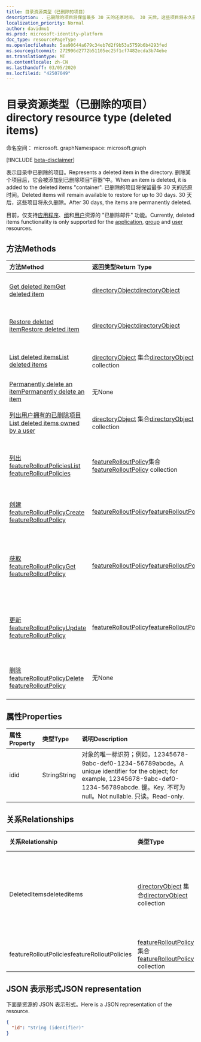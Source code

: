 ```yaml
---
title: 目录资源类型（已删除的项目）
description: . 已删除的项目将保留最多 30 天的还原时间。 30 天后，这些项目将永久删除。
localization_priority: Normal
author: davidmu1
ms.prod: microsoft-identity-platform
doc_type: resourcePageType
ms.openlocfilehash: 5aa90644a679c34eb7d2f9b53a5759b6b4293fed
ms.sourcegitcommit: 272996d2772b51105ec25f1cf7482ecda3b74ebe
ms.translationtype: MT
ms.contentlocale: zh-CN
ms.lasthandoff: 03/05/2020
ms.locfileid: "42507049"
---
```

# <a name="directory-resource-type-deleted-items"></a><span data-ttu-id="d1b9b-105">目录资源类型（已删除的项目）</span><span class="sxs-lookup"><span data-stu-id="d1b9b-105">directory resource type (deleted items)</span></span>

<span data-ttu-id="d1b9b-106">命名空间： microsoft. graph</span><span class="sxs-lookup"><span data-stu-id="d1b9b-106">Namespace: microsoft.graph</span></span>

[!INCLUDE [beta-disclaimer](../../includes/beta-disclaimer.md)]

<span data-ttu-id="d1b9b-107">表示目录中已删除的项目。</span><span class="sxs-lookup"><span data-stu-id="d1b9b-107">Represents a deleted item in the directory.</span></span> <span data-ttu-id="d1b9b-108">删除某个项目后，它会被添加到已删除项目“容器”中。</span><span class="sxs-lookup"><span data-stu-id="d1b9b-108">When an item is deleted, it is added to the deleted items "container".</span></span> <span data-ttu-id="d1b9b-109">已删除的项目将保留最多 30 天的还原时间。</span><span class="sxs-lookup"><span data-stu-id="d1b9b-109">Deleted items will remain available to restore for up to 30 days.</span></span> <span data-ttu-id="d1b9b-110">30 天后，这些项目将永久删除。</span><span class="sxs-lookup"><span data-stu-id="d1b9b-110">After 30 days, the items are permanently deleted.</span></span>

<span data-ttu-id="d1b9b-111">目前，仅支持[应用程序](application.md)、[组](group.md)和[用户](user.md)资源的 "已删除邮件" 功能。</span><span class="sxs-lookup"><span data-stu-id="d1b9b-111">Currently, deleted items functionality is only supported for the [application](application.md), [group](group.md) and [user](user.md) resources.</span></span>

## <a name="methods"></a><span data-ttu-id="d1b9b-112">方法</span><span class="sxs-lookup"><span data-stu-id="d1b9b-112">Methods</span></span>

| <span data-ttu-id="d1b9b-113">方法</span><span class="sxs-lookup"><span data-stu-id="d1b9b-113">Method</span></span>         | <span data-ttu-id="d1b9b-114">返回类型</span><span class="sxs-lookup"><span data-stu-id="d1b9b-114">Return Type</span></span> | <span data-ttu-id="d1b9b-115">说明</span><span class="sxs-lookup"><span data-stu-id="d1b9b-115">Description</span></span> |
|:---------------|:------------|:------------|
|[<span data-ttu-id="d1b9b-116">Get deleted item</span><span class="sxs-lookup"><span data-stu-id="d1b9b-116">Get deleted item</span></span>](../api/directory-deleteditems-get.md) | [<span data-ttu-id="d1b9b-117">directoryObject</span><span class="sxs-lookup"><span data-stu-id="d1b9b-117">directoryObject</span></span>](directoryobject.md) | <span data-ttu-id="d1b9b-118">获取已删除项目的属性。</span><span class="sxs-lookup"><span data-stu-id="d1b9b-118">Gets the properties of a deleted item.</span></span> |
|[<span data-ttu-id="d1b9b-119">Restore deleted item</span><span class="sxs-lookup"><span data-stu-id="d1b9b-119">Restore deleted item</span></span>](../api/directory-deleteditems-restore.md) |[<span data-ttu-id="d1b9b-120">directoryObject</span><span class="sxs-lookup"><span data-stu-id="d1b9b-120">directoryObject</span></span>](directoryobject.md)| <span data-ttu-id="d1b9b-121">还原最近删除的项目。</span><span class="sxs-lookup"><span data-stu-id="d1b9b-121">Restores a recently deleted item.</span></span> |
|[<span data-ttu-id="d1b9b-122">List deleted items</span><span class="sxs-lookup"><span data-stu-id="d1b9b-122">List deleted items</span></span>](../api/directory-deleteditems-list.md) |<span data-ttu-id="d1b9b-123">[directoryObject](directoryobject.md) 集合</span><span class="sxs-lookup"><span data-stu-id="d1b9b-123">[directoryObject](directoryobject.md) collection</span></span>| <span data-ttu-id="d1b9b-124">获取最近删除的项目列表。</span><span class="sxs-lookup"><span data-stu-id="d1b9b-124">Gets a list of recently deleted items.</span></span> |
|[<span data-ttu-id="d1b9b-125">Permanently delete an item</span><span class="sxs-lookup"><span data-stu-id="d1b9b-125">Permanently delete an item</span></span>](../api/directory-deleteditems-delete.md) | <span data-ttu-id="d1b9b-126">无</span><span class="sxs-lookup"><span data-stu-id="d1b9b-126">None</span></span> | <span data-ttu-id="d1b9b-127">永久删除项目。</span><span class="sxs-lookup"><span data-stu-id="d1b9b-127">Permanently deletes an item.</span></span> |
|[<span data-ttu-id="d1b9b-128">列出用户拥有的已删除项目</span><span class="sxs-lookup"><span data-stu-id="d1b9b-128">List deleted items owned by a user</span></span>](../api/directory-deleteditems-user-owned.md) | <span data-ttu-id="d1b9b-129">[directoryObject](directoryobject.md) 集合</span><span class="sxs-lookup"><span data-stu-id="d1b9b-129">[directoryObject](directoryobject.md) collection</span></span> | <span data-ttu-id="d1b9b-130">列出用户拥有的目录项。</span><span class="sxs-lookup"><span data-stu-id="d1b9b-130">Lists directory items owned by a user.</span></span> |
|[<span data-ttu-id="d1b9b-131">列出 featureRolloutPolicies</span><span class="sxs-lookup"><span data-stu-id="d1b9b-131">List featureRolloutPolicies</span></span>](../api/directory-list-featurerolloutpolicies.md) | <span data-ttu-id="d1b9b-132">[featureRolloutPolicy](featurerolloutpolicy.md)集合</span><span class="sxs-lookup"><span data-stu-id="d1b9b-132">[featureRolloutPolicy](featurerolloutpolicy.md) collection</span></span> | <span data-ttu-id="d1b9b-133">检索 featureRolloutPolicy 对象的列表。</span><span class="sxs-lookup"><span data-stu-id="d1b9b-133">Retrieve a list of featureRolloutPolicy objects.</span></span> |
|[<span data-ttu-id="d1b9b-134">创建 featureRolloutPolicy</span><span class="sxs-lookup"><span data-stu-id="d1b9b-134">Create featureRolloutPolicy</span></span>](../api/directory-post-featurerolloutpolicies.md) | [<span data-ttu-id="d1b9b-135">featureRolloutPolicy</span><span class="sxs-lookup"><span data-stu-id="d1b9b-135">featureRolloutPolicy</span></span>](featurerolloutpolicy.md) | <span data-ttu-id="d1b9b-136">创建新的 featureRolloutPolicy 对象。</span><span class="sxs-lookup"><span data-stu-id="d1b9b-136">Create a new featureRolloutPolicy object.</span></span> |
| [<span data-ttu-id="d1b9b-137">获取 featureRolloutPolicy</span><span class="sxs-lookup"><span data-stu-id="d1b9b-137">Get featureRolloutPolicy</span></span>](../api/featurerolloutpolicy-get.md) | [<span data-ttu-id="d1b9b-138">featureRolloutPolicy</span><span class="sxs-lookup"><span data-stu-id="d1b9b-138">featureRolloutPolicy</span></span>](featurerolloutpolicy.md) | <span data-ttu-id="d1b9b-139">检索 featurerolloutpolicy 对象的属性和关系。</span><span class="sxs-lookup"><span data-stu-id="d1b9b-139">Retrieve the properties and relationships of featurerolloutpolicy object.</span></span> |
| [<span data-ttu-id="d1b9b-140">更新 featureRolloutPolicy</span><span class="sxs-lookup"><span data-stu-id="d1b9b-140">Update featureRolloutPolicy</span></span>](../api/featurerolloutpolicy-update.md) | [<span data-ttu-id="d1b9b-141">featureRolloutPolicy</span><span class="sxs-lookup"><span data-stu-id="d1b9b-141">featureRolloutPolicy</span></span>](featurerolloutpolicy.md) | <span data-ttu-id="d1b9b-142">更新 featurerolloutpolicy 对象的属性。</span><span class="sxs-lookup"><span data-stu-id="d1b9b-142">Update the properties of featurerolloutpolicy object.</span></span> |
| [<span data-ttu-id="d1b9b-143">删除 featureRolloutPolicy</span><span class="sxs-lookup"><span data-stu-id="d1b9b-143">Delete featureRolloutPolicy</span></span>](../api/featurerolloutpolicy-delete.md) | <span data-ttu-id="d1b9b-144">无</span><span class="sxs-lookup"><span data-stu-id="d1b9b-144">None</span></span> | <span data-ttu-id="d1b9b-145">删除 featureRolloutPolicy 对象。</span><span class="sxs-lookup"><span data-stu-id="d1b9b-145">Delete a featureRolloutPolicy object.</span></span> |

## <a name="properties"></a><span data-ttu-id="d1b9b-146">属性</span><span class="sxs-lookup"><span data-stu-id="d1b9b-146">Properties</span></span>
| <span data-ttu-id="d1b9b-147">属性</span><span class="sxs-lookup"><span data-stu-id="d1b9b-147">Property</span></span>   | <span data-ttu-id="d1b9b-148">类型</span><span class="sxs-lookup"><span data-stu-id="d1b9b-148">Type</span></span> |<span data-ttu-id="d1b9b-149">说明</span><span class="sxs-lookup"><span data-stu-id="d1b9b-149">Description</span></span>|
|:---------------|:--------|:----------|
|<span data-ttu-id="d1b9b-150">id</span><span class="sxs-lookup"><span data-stu-id="d1b9b-150">id</span></span>|<span data-ttu-id="d1b9b-151">String</span><span class="sxs-lookup"><span data-stu-id="d1b9b-151">String</span></span>| <span data-ttu-id="d1b9b-152">对象的唯一标识符；例如，12345678-9abc-def0-1234-56789abcde。</span><span class="sxs-lookup"><span data-stu-id="d1b9b-152">A unique identifier for the object; for example, 12345678-9abc-def0-1234-56789abcde.</span></span> <span data-ttu-id="d1b9b-153">键。</span><span class="sxs-lookup"><span data-stu-id="d1b9b-153">Key.</span></span> <span data-ttu-id="d1b9b-154">不可为 null。</span><span class="sxs-lookup"><span data-stu-id="d1b9b-154">Not nullable.</span></span> <span data-ttu-id="d1b9b-155">只读。</span><span class="sxs-lookup"><span data-stu-id="d1b9b-155">Read-only.</span></span>|

## <a name="relationships"></a><span data-ttu-id="d1b9b-156">关系</span><span class="sxs-lookup"><span data-stu-id="d1b9b-156">Relationships</span></span>
| <span data-ttu-id="d1b9b-157">关系</span><span class="sxs-lookup"><span data-stu-id="d1b9b-157">Relationship</span></span> | <span data-ttu-id="d1b9b-158">类型</span><span class="sxs-lookup"><span data-stu-id="d1b9b-158">Type</span></span>   |<span data-ttu-id="d1b9b-159">说明</span><span class="sxs-lookup"><span data-stu-id="d1b9b-159">Description</span></span>|
|:---------------|:--------|:----------|
|<span data-ttu-id="d1b9b-160">DeletedItems</span><span class="sxs-lookup"><span data-stu-id="d1b9b-160">deleteditems</span></span>|<span data-ttu-id="d1b9b-161">[directoryObject](directoryobject.md) 集合</span><span class="sxs-lookup"><span data-stu-id="d1b9b-161">[directoryObject](directoryobject.md) collection</span></span>| <span data-ttu-id="d1b9b-162">最近删除的项目。</span><span class="sxs-lookup"><span data-stu-id="d1b9b-162">Recently deleted items.</span></span> <span data-ttu-id="d1b9b-163">此为只读属性。</span><span class="sxs-lookup"><span data-stu-id="d1b9b-163">Read-only.</span></span> <span data-ttu-id="d1b9b-164">可为 NULL。</span><span class="sxs-lookup"><span data-stu-id="d1b9b-164">Nullable.</span></span>|
|<span data-ttu-id="d1b9b-165">featureRolloutPolicies</span><span class="sxs-lookup"><span data-stu-id="d1b9b-165">featureRolloutPolicies</span></span>|<span data-ttu-id="d1b9b-166">[featureRolloutPolicy](featurerolloutpolicy.md)集合</span><span class="sxs-lookup"><span data-stu-id="d1b9b-166">[featureRolloutPolicy](featurerolloutpolicy.md) collection</span></span>| <span data-ttu-id="d1b9b-167">可为 Null。</span><span class="sxs-lookup"><span data-stu-id="d1b9b-167">Nullable.</span></span>|

## <a name="json-representation"></a><span data-ttu-id="d1b9b-168">JSON 表示形式</span><span class="sxs-lookup"><span data-stu-id="d1b9b-168">JSON representation</span></span>
<span data-ttu-id="d1b9b-169">下面是资源的 JSON 表示形式。</span><span class="sxs-lookup"><span data-stu-id="d1b9b-169">Here is a JSON representation of the resource.</span></span>

<!-- {
  "blockType": "resource",
  "keyProperty":"id",
  "optionalProperties": [

  ],
  "@odata.type": "microsoft.graph.directory"
}-->

```json
{
  "id": "String (identifier)"
}
```

<!-- uuid: 8fcb5dbc-d5aa-4681-8e31-b001d5168d79
2015-10-25 14:57:30 UTC -->
<!--
{
  "type": "#page.annotation",
  "description": "directory resource",
  "keywords": "",
  "section": "documentation",
  "tocPath": "",
  "suppressions": []
}
-->
